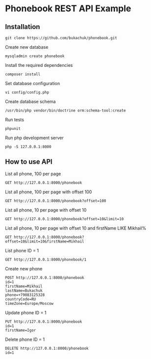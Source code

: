 # Phonebook REST API Example

## Installation

```
git clone https://github.com/bukachuk/phonebook.git
```

Create new database
```
mysqladmin create phonebook
```
Install the required dependencies
```
composer install
```
Set database configuration
```
vi config/config.php
```
Create database schema
```
/usr/bin/php vendor/bin/doctrine orm:schema-tool:create
```
Run tests
```
phpunit
```
Run php development server
```
php -S 127.0.0.1:8000
```

## How to use API
List all phone, 100 per page
```
GET http://127.0.0.1:8000/phonebook
```
List all phone, 100 per page with offset 100
```
GET http://127.0.0.1:8000/phonebook?offset=100
```
List all phone, 10 per page with offset 10
```
GET http://127.0.0.1:8000/phonebook?offset=10&limit=10
```
List all phone, 10 per page with offset 10 and firstName LIKE Mikhail%
```
GET http://127.0.0.1:8000/phonebook?offset=10&limit=10&firstName=Mikhail
```
List phone ID = 1
```
GET http://127.0.0.1:8000/phonebook/1
```
Create new phone
```
POST http://127.0.0.1:8000/phonebook
id=1
firstName=Mikhail
lastName=Bukachuk
phone=+79083125328
countryCode=RU
timeZone=Europe/Moscow
```
Update phone ID = 1
```
PUT http://127.0.0.1:8000/phonebook
id=1
firstName=Igor
```
Delete phone ID = 1
```
DELETE http://127.0.0.1:8000/phonebook
id=1
```


